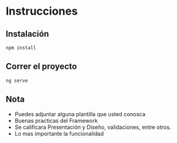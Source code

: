 
# Instrucciones

## Instalación
```
npm install 
```


## Correr el proyecto
```
ng serve 
```

## Nota
- Puedes adjuntar alguna plantilla que usted conosca
- Buenas practicas del Framework
- Se calificara Presentación y Diseño, validaciones, entre otros.
- Lo mas importante la funcionalidad




